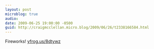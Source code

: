```yaml
---
layout: post
microblog: true
audio: 
date: 2009-06-25 19:00:00 -0500
guid: http://craigmcclellan.micro.blog/2009/06/26/t2338166584.html
---
```

Fireworks! [yfrog.us/8dtywz](http://yfrog.us/8dtywz)
